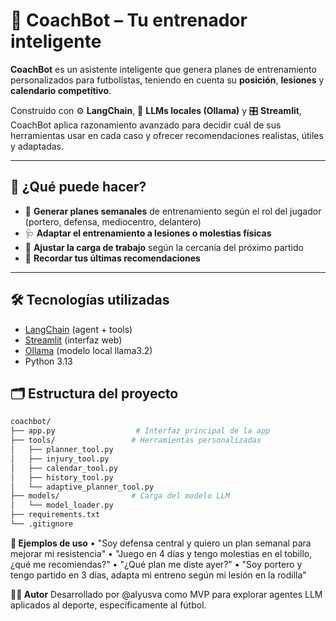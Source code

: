 # 🧠 CoachBot – Tu entrenador inteligente

**CoachBot** es un asistente inteligente que genera planes de entrenamiento personalizados para futbolistas, teniendo en cuenta su **posición**, **lesiones** y **calendario competitivo**.

Construido con ⚙️ **LangChain**, 💬 **LLMs locales (Ollama)** y 🎛️ **Streamlit**, CoachBot aplica razonamiento avanzado para decidir cuál de sus herramientas usar en cada caso y ofrecer recomendaciones realistas, útiles y adaptadas.

---

## 🚀 ¿Qué puede hacer?

- 🧠 **Generar planes semanales** de entrenamiento según el rol del jugador (portero, defensa, mediocentro, delantero)
- 🩺 **Adaptar el entrenamiento a lesiones o molestias físicas**
- 📆 **Ajustar la carga de trabajo** según la cercanía del próximo partido
- 🧾 **Recordar tus últimas recomendaciones**

---

## 🛠️ Tecnologías utilizadas

- [LangChain](https://www.langchain.com/) (agent + tools)
- [Streamlit](https://streamlit.io/) (interfaz web)
- [Ollama](https://ollama.com/) (modelo local llama3.2)
- Python 3.13

## 🗂️ Estructura del proyecto

```bash
coachbot/
├── app.py                  # Interfaz principal de la app
├── tools/                 # Herramientas personalizadas
│   ├── planner_tool.py
│   ├── injury_tool.py
│   ├── calendar_tool.py
│   ├── history_tool.py
│   └── adaptive_planner_tool.py
├── models/                # Carga del modelo LLM
│   └── model_loader.py
├── requirements.txt
└── .gitignore
```

**🧪 Ejemplos de uso**
	•	"Soy defensa central y quiero un plan semanal para mejorar mi resistencia"
	•	"Juego en 4 días y tengo molestias en el tobillo, ¿qué me recomiendas?"
	•	"¿Qué plan me diste ayer?"
	•	"Soy portero y tengo partido en 3 días, adapta mi entreno según mi lesión en la rodilla"

**👨‍💻 Autor**
Desarrollado por @alyusva como MVP para explorar agentes LLM aplicados al deporte, específicamente al fútbol.
